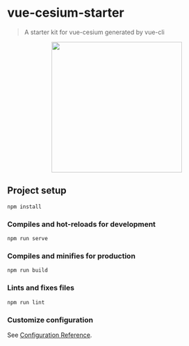 # vue-cesium-starter

> A starter kit for vue-cesium generated by vue-cli

<p align="center">
  <img width="300px" src="https://zouyaoji.top/vue-cesium/favicon.png">
</p>

## Project setup
```
npm install
```

### Compiles and hot-reloads for development
```
npm run serve
```

### Compiles and minifies for production
```
npm run build
```

### Lints and fixes files
```
npm run lint
```

### Customize configuration
See [Configuration Reference](https://cli.vuejs.org/config/).
